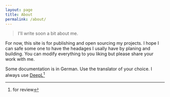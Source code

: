 ```yaml
---
layout: page
title: About
permalink: /about/
---
```

> I'll write soon a bit about me.

For now, this site is for publishing and open sourcing my projects. I hope I can safe some one to have the headages I usally have by planing and building. You can modify everything to you liking but please share your work with me.

Some documentation is in German. Use the translator of your choice. I always use [DeepL](https://www.deepl.com)[^1]

[^1]: for review


